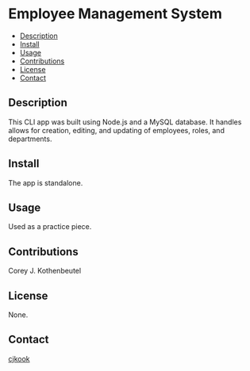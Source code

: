 # Employee Management System

  * [Description](#description)
  * [Install](#install)
  * [Usage](#usage)
  * [Contributions](#contributions)
  * [License](#license)
  * [Contact](#contact)

## Description

This CLI app was built using Node.js and a MySQL database.  It handles allows for creation, editing, and updating of employees, roles, and departments.

## Install

The app is standalone.


## Usage

Used as a practice piece.


## Contributions

Corey J. Kothenbeutel


## License

None.


## Contact

[cjkook](https://github.com/cjkook)


